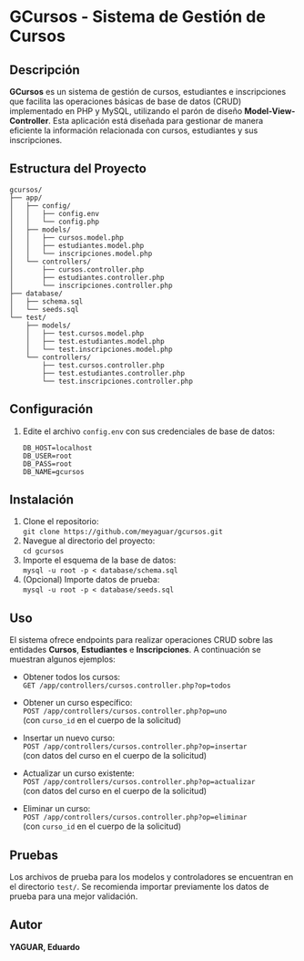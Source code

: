 # GCursos - Sistema de Gestión de Cursos

## Descripción
**GCursos** es un sistema de gestión de cursos, estudiantes e inscripciones que facilita las operaciones básicas de base de datos (CRUD) implementado en PHP y MySQL, utilizando el parón de diseño **Model-View-Controller**. Esta aplicación está diseñada para gestionar de manera eficiente la información relacionada con cursos, estudiantes y sus inscripciones.

## Estructura del Proyecto
```
gcursos/  
├── app/  
│   ├── config/  
│   │   ├── config.env  
│   │   └── config.php  
│   ├── models/  
│   │   ├── cursos.model.php  
│   │   ├── estudiantes.model.php  
│   │   └── inscripciones.model.php  
│   └── controllers/  
│       ├── cursos.controller.php  
│       ├── estudiantes.controller.php  
│       └── inscripciones.controller.php  
├── database/  
│   ├── schema.sql
│   └── seeds.sql  
└── test/  
    ├── models/  
    │   ├── test.cursos.model.php  
    │   ├── test.estudiantes.model.php  
    │   └── test.inscripciones.model.php  
    └── controllers/  
        ├── test.cursos.controller.php  
        ├── test.estudiantes.controller.php  
        └── test.inscripciones.controller.php
```

## Configuración

1. Edite el archivo `config.env` con sus credenciales de base de datos:
   ```
   DB_HOST=localhost
   DB_USER=root
   DB_PASS=root
   DB_NAME=gcursos
   ```

## Instalación

1. Clone el repositorio:  
   `git clone https://github.com/meyaguar/gcursos.git`
2. Navegue al directorio del proyecto:  
   `cd gcursos`
3. Importe el esquema de la base de datos:  
   `mysql -u root -p < database/schema.sql`
4. (Opcional) Importe datos de prueba:  
   `mysql -u root -p < database/seeds.sql`

## Uso

El sistema ofrece endpoints para realizar operaciones CRUD sobre las entidades **Cursos**, **Estudiantes** e **Inscripciones**. A continuación se muestran algunos ejemplos:

- Obtener todos los cursos:  
  `GET /app/controllers/cursos.controller.php?op=todos`

- Obtener un curso específico:  
  `POST /app/controllers/cursos.controller.php?op=uno`  
  (con `curso_id` en el cuerpo de la solicitud)

- Insertar un nuevo curso:  
  `POST /app/controllers/cursos.controller.php?op=insertar`  
  (con datos del curso en el cuerpo de la solicitud)

- Actualizar un curso existente:  
  `POST /app/controllers/cursos.controller.php?op=actualizar`  
  (con datos del curso en el cuerpo de la solicitud)

- Eliminar un curso:  
  `POST /app/controllers/cursos.controller.php?op=eliminar`  
  (con `curso_id` en el cuerpo de la solicitud)

## Pruebas

Los archivos de prueba para los modelos y controladores se encuentran en el directorio `test/`. Se recomienda importar previamente los datos de prueba para una mejor validación.

## Autor

**YAGUAR, Eduardo**
